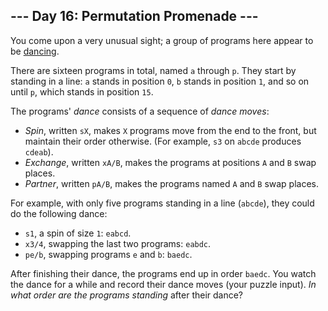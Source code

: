 ## --- Day 16: Permutation Promenade ---

You come upon a very unusual sight; a group of programs here appear to be [dancing](https://www.youtube.com/watch?v=lyZQPjUT5B4&t=53).


There are sixteen programs in total, named `a` through `p`. They start by standing in a line: `a` stands in position `0`, `b` stands in position `1`, and so on until `p`, which stands in position `15`.


The programs' *dance* consists of a sequence of *dance moves*:


* *Spin*, written `sX`, makes `X` programs move from the end to the front, but maintain their order otherwise. (For example, `s3` on `abcde` produces `cdeab`).
* *Exchange*, written `xA/B`, makes the programs at positions `A` and `B` swap places.
* *Partner*, written `pA/B`, makes the programs named `A` and `B` swap places.


For example, with only five programs standing in a line (`abcde`), they could do the following dance:


* `s1`, a spin of size `1`: `eabcd`.
* `x3/4`, swapping the last two programs: `eabdc`.
* `pe/b`, swapping programs `e` and `b`: `baedc`.


After finishing their dance, the programs end up in order `baedc`.
You watch the dance for a while and record their dance moves (your puzzle input). *In what order are the programs standing* after their dance?






